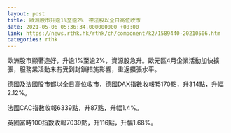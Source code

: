 ```yaml
---
layout: post
title: 歐洲股市升逾1%至逾2%　德法股以全日高位收市
date: 2021-05-06 05:36:34.000000000 +08:00
link: https://news.rthk.hk/rthk/ch/component/k2/1589440-20210506.htm
categories: rthk
---
```


歐洲股市顯著造好，升逾1%至逾2%，資源股急升。歐元區4月企業活動加快擴張，服務業活動未有受到封鎖措施影響，重返擴張水平。

德國及法國股市都以全日高位收市，德國DAX指數收報15170點，升314點，升幅2.12%。

法國CAC指數收報6339點，升87點，升幅1.4%。

英國富時100指數收報7039點，升116點，升幅1.68%。
